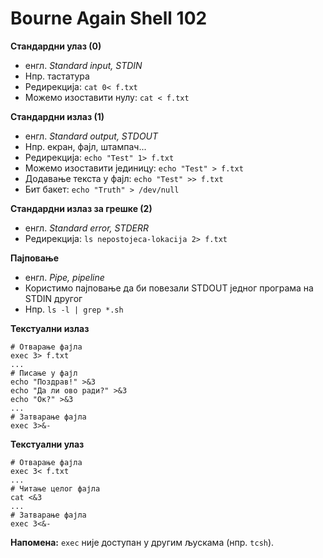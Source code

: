 # Bourne Again Shell 102

**Стандардни улаз (0)**

- енгл. *Standard input, STDIN*
- Нпр. тастатура
- Редирекција: `cat 0< f.txt`
- Можемо изоставити нулу: `cat < f.txt`

**Стандардни излаз (1)**

- енгл. *Standard output, STDOUT*
- Нпр. екран, фајл, штампач...
- Редирекција: `echo "Test" 1> f.txt`
- Можемо изоставити јединицу: `echo "Test" > f.txt`
- Додавање текста у фајл: `echo "Test" >> f.txt`
- Бит бакет: `echo "Truth" > /dev/null`

**Стандардни излаз за грешке (2)**

- енгл. *Standard error, STDERR*
- Редирекција: `ls nepostojeca-lokacija 2> f.txt`

**Пајповање**

- енгл. *Pipe, pipeline*
- Користимо пајповање да би повезали STDOUT једног програма на STDIN другог
- Нпр. `ls -l | grep *.sh`

**Текстуални излаз**

```
# Отварање фајла
exec 3> f.txt
...
# Писање у фајл
echo "Поздрав!" >&3
echo "Да ли ово ради?" >&3
echo "Ок?" >&3
...
# Затварање фајла
exec 3>&-
```

**Текстуални улаз**

```
# Отварање фајла
exec 3< f.txt
...
# Читање целог фајла
cat <&3
...
# Затварање фајла
exec 3<&-
```

**Напомена:** `exec` није доступан у другим љускама (нпр. `tcsh`).
